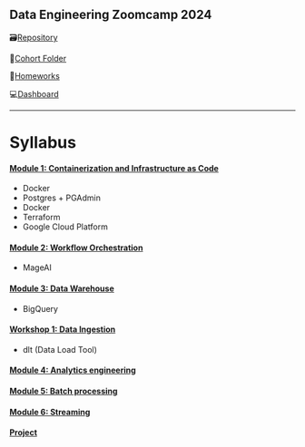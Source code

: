 ## Data Engineering Zoomcamp 2024

🗃️[Repository](https://github.com/DataTalksClub/data-engineering-zoomcamp)

📁[Cohort Folder](https://github.com/DataTalksClub/data-engineering-zoomcamp/tree/main/cohorts%2F2024)

📜[Homeworks](https://courses.datatalks.club/de-zoomcamp-2024/)

💻[Dashboard](https://dezoomcamp.streamlit.app/Course%20Overview)

---

# Syllabus
#### [Module 1: Containerization and Infrastructure as Code](https://github.com/DataTalksClub/data-engineering-zoomcamp/blob/main/01-docker-terraform)
- Docker
- Postgres + PGAdmin
- Docker
- Terraform
- Google Cloud Platform

#### [Module 2: Workflow Orchestration](https://github.com/DataTalksClub/data-engineering-zoomcamp/blob/main/02-workflow-orchestration)
- MageAI

#### [Module 3: Data Warehouse](https://github.com/DataTalksClub/data-engineering-zoomcamp/blob/main/cohorts/2024/workshops/dlt.md)
- BigQuery

#### [Workshop 1: Data Ingestion](https://github.com/DataTalksClub/data-engineering-zoomcamp/blob/main/03-data-warehouse)
- dlt (Data Load Tool)

#### [Module 4: Analytics engineering](https://github.com/DataTalksClub/data-engineering-zoomcamp/blob/main/04-analytics-engineering)

#### [Module 5: Batch processing](https://github.com/DataTalksClub/data-engineering-zoomcamp/blob/main/05-batch)

#### [Module 6: Streaming](https://github.com/DataTalksClub/data-engineering-zoomcamp/blob/main/06-streaming)

#### [Project]()
